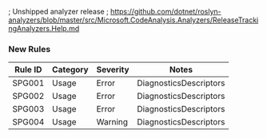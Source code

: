 ﻿; Unshipped analyzer release
; https://github.com/dotnet/roslyn-analyzers/blob/master/src/Microsoft.CodeAnalysis.Analyzers/ReleaseTrackingAnalyzers.Help.md

### New Rules
Rule ID | Category | Severity | Notes
--------|----------|----------|-------
SPG001 | Usage | Error | DiagnosticsDescriptors
SPG002 | Usage | Error | DiagnosticsDescriptors
SPG003 | Usage | Error | DiagnosticsDescriptors
SPG004 | Usage | Warning | DiagnosticsDescriptors